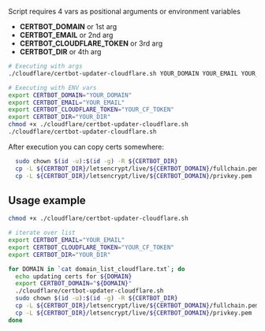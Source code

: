 Script requires 4 vars as positional arguments or environment variables

  - **CERTBOT_DOMAIN** or 1st arg
  - **CERTBOT_EMAIL** or 2nd arg
  - **CERTBOT_CLOUDFLARE_TOKEN** or 3rd arg
  - **CERTBOT_DIR** or 4th arg

```sh
# Executing with args
./cloudflare/certbot-updater-cloudflare.sh YOUR_DOMAIN YOUR_EMAIL YOUR_CF_TOKEN YOUR_DIR

# Executing with ENV vars
export CERTBOT_DOMAIN="YOUR_DOMAIN"
export CERTBOT_EMAIL="YOUR_EMAIL"
export CERTBOT_CLOUDFLARE_TOKEN="YOUR_CF_TOKEN"
export CERTBOT_DIR="YOUR_DIR"
chmod +x ./cloudflare/certbot-updater-cloudflare.sh
./cloudflare/certbot-updater-cloudflare.sh

```

After execution you can copy certs somewhere:
```sh
  sudo chown $(id -u):$(id -g) -R ${CERTBOT_DIR}
  cp -L ${CERTBOT_DIR}/letsencrypt/live/${CERTBOT_DOMAIN}/fullchain.pem ./nginx/certs/wildcard.${CERTBOT_DOMAIN}.crt
  cp -L ${CERTBOT_DIR}/letsencrypt/live/${CERTBOT_DOMAIN}/privkey.pem ./nginx/certs/wildcard.${CERTBOT_DOMAIN}.key
```

## Usage example

```sh
chmod +x ./cloudflare/certbot-updater-cloudflare.sh

# iterate over list
export CERTBOT_EMAIL="YOUR_EMAIL"
export CERTBOT_CLOUDFLARE_TOKEN="YOUR_CF_TOKEN"
export CERTBOT_DIR="YOUR_DIR"

for DOMAIN in `cat domain_list_cloudflare.txt`; do
  echo updating certs for ${DOMAIN}
  export CERTBOT_DOMAIN="${DOMAIN}"
  ./cloudflare/certbot-updater-cloudflare.sh
  sudo chown $(id -u):$(id -g) -R ${CERTBOT_DIR}
  cp -L ${CERTBOT_DIR}/letsencrypt/live/${CERTBOT_DOMAIN}/fullchain.pem ./nginx/certs/wildcard.${CERTBOT_DOMAIN}.crt
  cp -L ${CERTBOT_DIR}/letsencrypt/live/${CERTBOT_DOMAIN}/privkey.pem ./nginx/certs/wildcard.${CERTBOT_DOMAIN}.key
done

```
